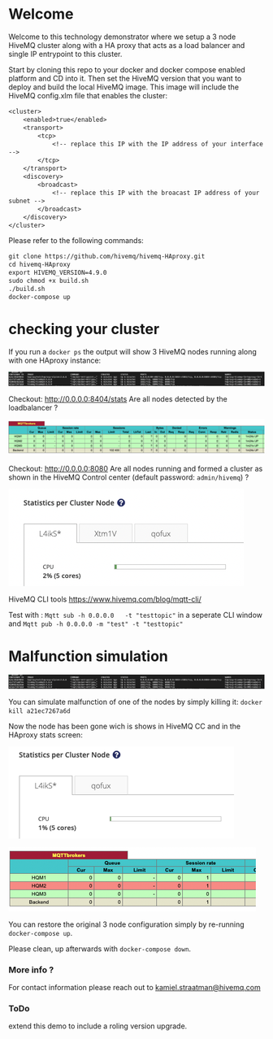 # Welcome

Welcome to this technology demonstrator where we setup a 3 node HiveMQ cluster along with a HA proxy that acts as a load balancer and single IP entrypoint to this cluster. 

Start by cloning this repo to your docker and docker compose enabled platform and CD into it. Then set the HiveMQ version that you want to deploy and build the local HiveMQ image. This image will include the HiveMQ config.xlm file that enables the cluster:

```
<cluster>
    <enabled>true</enabled>
    <transport>
        <tcp>
            <!-- replace this IP with the IP address of your interface -->
        </tcp>
    </transport>
    <discovery>
        <broadcast>
            <!-- replace this IP with the broacast IP address of your subnet -->
        </broadcast>
    </discovery>
</cluster>
```

Please refer to the following commands:


```
git clone https://github.com/hivemq/hivemq-HAproxy.git
cd hivemq-HAproxy
export HIVEMQ_VERSION=4.9.0
sudo chmod +x build.sh
./build.sh
docker-compose up
```
# checking your cluster

If you run a `docker ps` the output will show 3 HiveMQ nodes running along with one HAproxy instance:

![Alt text](images/Docker-PS-all.png?raw=true "LB all Up!")

Checkout: http://0.0.0.0:8404/stats 
Are all nodes detected by the loadbalancer ?

![Alt text](images/LB-allup.png?raw=true "LB all Up!")

Checkout: http://0.0.0.0:8080 
Are all nodes running and formed a cluster as shown in the HiveMQ Control center (default password: `admin/hivemq`) ?

![Alt text](images/CC-allup.png?raw=true "LB all Up!")

HiveMQ CLI tools
https://www.hivemq.com/blog/mqtt-cli/

Test with :
`Mqtt sub -h 0.0.0.0   -t "testtopic"` in a seperate CLI window
and 
`Mqtt pub -h 0.0.0.0 -m "test" -t "testtopic"`

# Malfunction simulation

![Alt text](images/Docker-PS-all.png?raw=true "LB all Up!")

You can simulate malfunction of one of the nodes by simply killing it: 
`docker kill a21ec7267a6d`

Now the node has been gone wich is shows in HiveMQ CC and in the HAproxy stats screen:

![Alt text](images/CC-2nodeup.png?raw=true "CC just two Up!")

![Alt text](images/LB-2nodeup.png?raw=true "LB just two Up!")


You can restore the original 3 node configuration simply by re-running `docker-compose up`.

Please clean, up afterwards with `docker-compose down`.

### More info ?

For contact information please reach out to kamiel.straatman@hivemq.com

### ToDo
extend this demo to include a roling version upgrade.
